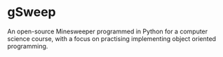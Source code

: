 # gSweep
An open-source Minesweeper programmed in Python for a computer science course, with a focus on practising implementing object oriented programming.
